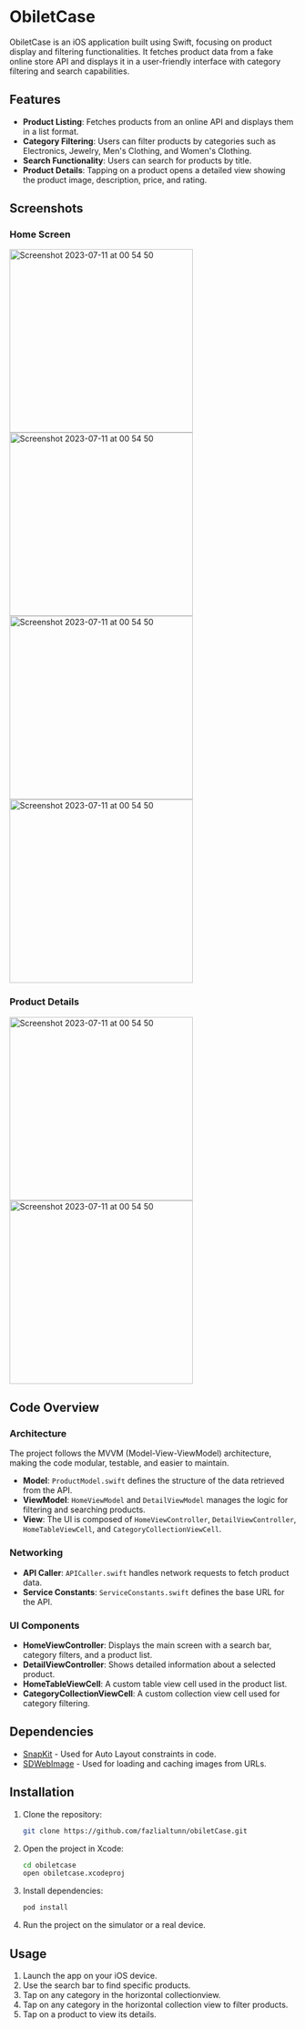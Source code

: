 # ObiletCase

ObiletCase is an iOS application built using Swift, focusing on product display and filtering functionalities. It fetches product data from a fake online store API and displays it in a user-friendly interface with category filtering and search capabilities.

## Features

- **Product Listing**: Fetches products from an online API and displays them in a list format.
- **Category Filtering**: Users can filter products by categories such as Electronics, Jewelry, Men's Clothing, and Women's Clothing.
- **Search Functionality**: Users can search for products by title.
- **Product Details**: Tapping on a product opens a detailed view showing the product image, description, price, and rating.

## Screenshots

### Home Screen
<img width="322" alt="Screenshot 2023-07-11 at 00 54 50" src="https://github.com/user-attachments/assets/9e400b2e-5064-4834-897f-b75eeefcc823">
<img width="322" alt="Screenshot 2023-07-11 at 00 54 50" src="https://github.com/user-attachments/assets/7582e9ad-77b1-4996-b057-efd4e62ee392">
<img width="322" alt="Screenshot 2023-07-11 at 00 54 50" src="https://github.com/user-attachments/assets/7da57f06-9310-48b6-9fd6-b258cf4700e5">
<img width="322" alt="Screenshot 2023-07-11 at 00 54 50" src="https://github.com/user-attachments/assets/fde48cd5-45dd-4551-8455-d56481964ebf">

### Product Details
<img width="322" alt="Screenshot 2023-07-11 at 00 54 50" src="https://github.com/user-attachments/assets/1ab85470-e59d-424a-9c0c-cef815266661">
<img width="322" alt="Screenshot 2023-07-11 at 00 54 50" src="https://github.com/user-attachments/assets/4c40fbbe-3800-428a-9d52-28b4dec392b4">

## Code Overview

### Architecture

The project follows the MVVM (Model-View-ViewModel) architecture, making the code modular, testable, and easier to maintain.

- **Model**: `ProductModel.swift` defines the structure of the data retrieved from the API.
- **ViewModel**: `HomeViewModel` and `DetailViewModel` manages the logic for filtering and searching products.
- **View**: The UI is composed of `HomeViewController`, `DetailViewController`, `HomeTableViewCell`, and `CategoryCollectionViewCell`.

### Networking

- **API Caller**: `APICaller.swift` handles network requests to fetch product data.
- **Service Constants**: `ServiceConstants.swift` defines the base URL for the API.

### UI Components

- **HomeViewController**: Displays the main screen with a search bar, category filters, and a product list.
- **DetailViewController**: Shows detailed information about a selected product.
- **HomeTableViewCell**: A custom table view cell used in the product list.
- **CategoryCollectionViewCell**: A custom collection view cell used for category filtering.

## Dependencies

- [SnapKit](https://github.com/SnapKit/SnapKit) - Used for Auto Layout constraints in code.
- [SDWebImage](https://github.com/SDWebImage/SDWebImage) - Used for loading and caching images from URLs.

## Installation

1. Clone the repository:

    ```bash
    git clone https://github.com/fazlialtunn/obiletCase.git
    ```

2. Open the project in Xcode:

    ```bash
    cd obiletcase
    open obiletcase.xcodeproj
    ```

3. Install dependencies:

    ```bash
    pod install
    ```

4. Run the project on the simulator or a real device.

## Usage

1. Launch the app on your iOS device.
2. Use the search bar to find specific products.
3. Tap on any category in the horizontal collectionview.
3. Tap on any category in the horizontal collection view to filter products.
4. Tap on a product to view its details.

